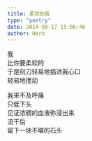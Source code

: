 ```yaml
---  
title: 柔软的我  
type: "poetry"  
date: 2014-09-17 15:06:46  
author: Herb  
---  
```

我  
比你要柔软的  
于是刻刀轻易地插进我心口  
轻易地搅动  

我来不及呼痛  
只低下头  
见证浓稠的血液弥浸出来  
流干后  
留下一块不堪的石头